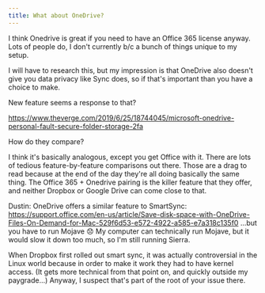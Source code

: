 ```yaml
---
title: What about OneDrive?
---
```


<!-- TODO: 
	- compare OneDrive to Sync?
	- Explain use cases where it makes more sense, and why it doesn't for me
	- Maybe a cost comparison?
 -->

<!--
Notes on Sync privacy:
	https://www.sync.com/blog/your-privacy-matters/
	https://www.sync.com/blog/why-privacy-matters-when-choosing-cloud-storage/
	https://www.sync.com/your-privacy
	https://www.sync.com/pdf/sync-privacy.pdf
-->

I think Onedrive is great if you need to have an Office 365 license anyway. Lots of people do, I don't currently b/c a bunch of things unique to my setup.

I will have to research this, but my impression is that OneDrive also doesn't give you data privacy like Sync does, so if that's important than you have a choice to make.

New feature seems a response to that?

https://www.theverge.com/2019/6/25/18744045/microsoft-onedrive-personal-fault-secure-folder-storage-2fa

How do they compare?

I think it's basically analogous, except you get Office with it. There are lots of tedious feature-by-feature comparisons out there. Those are a drag to read because at the end of the day they're all doing basically the same thing. The Office 365 + Onedrive pairing is the killer feature that they offer, and neither Dropbox or Google Drive can come close to that.

Dustin:
OneDrive offers a similar feature to SmartSync: https://support.office.com/en-us/article/Save-disk-space-with-OneDrive-Files-On-Demand-for-Mac-529f6d53-e572-4922-a585-e7a318c135f0
...but you have to run Mojave 😞 My computer can technically run Mojave, but it would slow it down too much, so I'm still running Sierra.

When Dropbox first rolled out smart sync, it was actually controversial in the Linux world because in order to make it work they had to have kernel access. (It gets more technical from that point on, and quickly outside my paygrade...)
Anyway, I suspect that's part of the root of your issue there.